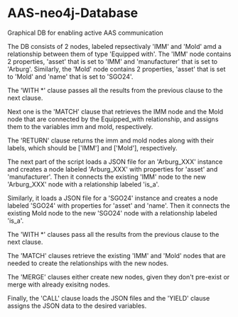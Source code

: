# AAS-neo4j-Database

Graphical DB for enabling active AAS communication

The DB consists of 2 nodes, labeled repsectivaly 'IMM' and 'Mold' amd a relationship between them of type 'Equipped with'. The 'IMM' node contains 2 properties, 'asset' that is set to 'IMM' and 'manufacturer' that is set to 'Arburg'. Similarly, the 'Mold' node contains 2 properties, 'asset' that is set to 'Mold' and 'name' that is set to 'SGO24'.

The 'WITH *' clause passes all the results from the previous clause to the next clause.

Next one is the 'MATCH' clause that retrieves the IMM node and the Mold node that are connected by the Equipped_with relationship, and assigns them to the variables imm and mold, respectively.

The 'RETURN' clause returns the imm and mold nodes along with their labels, which should be ['IMM'] and ['Mold'], respectively.

The next part of the script loads a JSON file for an 'Arburg_XXX' instance and creates a node labeled 'Arburg_XXX' with properties for 'asset' and 'manufacturer'. Then it connects the existing 'IMM' node to the new 'Arburg_XXX' node with a relationship labeled 'is_a'.

Similarly, it loads a JSON file for a 'SGO24' instance and creates a node labeled 'SGO24' with properties for 'asset' and 'name'. Then it connects the existing Mold node to the new 'SGO24' node with a relationship labeled 'is_a'.

The 'WITH *' clauses pass all the results from the previous clause to the next clause.

The 'MATCH' clauses retrieve the existing 'IMM' and 'Mold' nodes that are needed to create the relationships with the new nodes. 

The 'MERGE' clauses either create new nodes, given they don't pre-exist or merge with already exisitng nodes. 

Finally, the 'CALL' clause loads the JSON files and the 'YIELD' clause assigns the JSON data to the desired variables.
